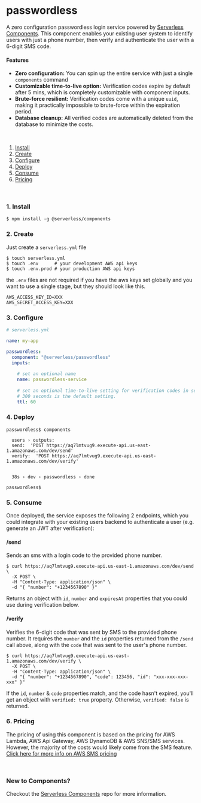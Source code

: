 # passwordless

A zero configuration passwordless login service powered by [Serverless Components](https://github.com/serverless/components). This component enables your existing user system to identify users with just a phone number, then verify and authenticate the user with a 6-digit SMS code.

#### Features

- **Zero configuration:** You can spin up the entire service with just a single `components` command
- **Customizable time-to-live option:** Verification codes expire by default after 5 mins, which is completely customizable with component inputs.
- **Brute-force resilient:** Verification codes come with a unique `uuid`, making it practically impossible to brute-force within the expiration period.
- **Database cleanup:** All verified codes are automatically deleted from the database to minimize the costs.

&nbsp;

1. [Install](#1-install)
2. [Create](#2-create)
3. [Configure](#3-configure)
4. [Deploy](#4-deploy)
5. [Consume](#5-consume)
6. [Pricing](#6-pricing)

&nbsp;


### 1. Install

```shell
$ npm install -g @serverless/components
```

### 2. Create

Just create a `serverless.yml` file

```shell
$ touch serverless.yml
$ touch .env      # your development AWS api keys
$ touch .env.prod # your production AWS api keys
```

the `.env` files are not required if you have the aws keys set globally and you want to use a single stage, but they should look like this.

```
AWS_ACCESS_KEY_ID=XXX
AWS_SECRET_ACCESS_KEY=XXX
```

### 3. Configure

```yml
# serverless.yml

name: my-app

passwordless:
  component: "@serverless/passwordless"
  inputs:
  
    # set an optional name
    name: passwordless-service
    
    # set an optional time-to-live setting for verification codes in seconds.
    # 300 seconds is the default setting.
    ttl: 60
```

### 4. Deploy

```shell
passwordless$ components

  users › outputs:
  send:  'POST https://aq7lmtvug9.execute-api.us-east-1.amazonaws.com/dev/send'
  verify:  'POST https://aq7lmtvug9.execute-api.us-east-1.amazonaws.com/dev/verify'


  38s › dev › passwordless › done

passwordless$

```

### 5. Consume
Once deployed, the service exposes the following 2 endpoints, which you could integrate with your existing users backend to authenticate a user (e.g. generate an JWT after verification):

#### /send
Sends an sms with a login code to the provided phone number.

```
$ curl https://aq7lmtvug9.execute-api.us-east-1.amazonaws.com/dev/send \
  -X POST \
  -H "Content-Type: application/json" \
  -d "{ "number": "+1234567890" }"
```

Returns an object with `id`, `number` and `expiresAt` properties that you could use during verification below.

#### /verify
Verifies the 6-digit code that was sent by SMS to the provided phone number. It requires the `number` and the `id` properties returned from the `/send` call above, along with the `code` that was sent to the user's phone number.

```
$ curl https://aq7lmtvug9.execute-api.us-east-1.amazonaws.com/dev/verify \
  -X POST \
  -H "Content-Type: application/json" \
  -d "{ "number": "+1234567890", "code": 123456, "id": "xxx-xxx-xxx-xxx" }"
```

If the `id`, `number` & `code` properties match, and the code hasn't expired, you'll get an object with `verified: true` property. Otherwise, `verified: false` is returned.

### 6. Pricing
The pricing of using this component is based on the pricing for AWS Lambda, AWS Api Gateway, AWS DynamoDB & AWS SNS/SMS services. However, the majority of the costs would likely come from the SMS feature. [Click here for more info on AWS SMS pricing](https://aws.amazon.com/sns/sms-pricing/)

&nbsp;

### New to Components?

Checkout the [Serverless Components](https://github.com/serverless/components) repo for more information.
